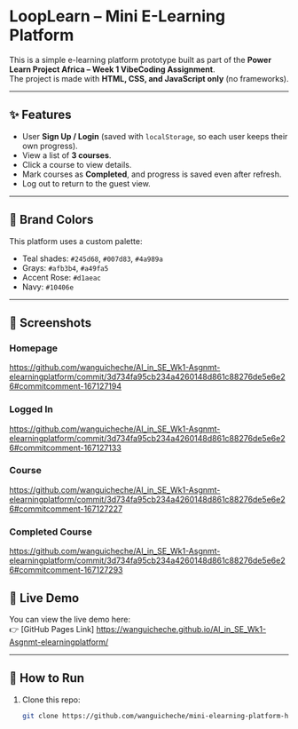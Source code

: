 # LoopLearn – Mini E-Learning Platform

This is a simple e-learning platform prototype built as part of the **Power Learn Project Africa – Week 1 VibeCoding Assignment**.  
The project is made with **HTML, CSS, and JavaScript only** (no frameworks).  

---

## ✨ Features
- User **Sign Up / Login** (saved with `localStorage`, so each user keeps their own progress).
- View a list of **3 courses**.
- Click a course to view details.
- Mark courses as **Completed**, and progress is saved even after refresh.
- Log out to return to the guest view.

---

## 🎨 Brand Colors
This platform uses a custom palette:

- Teal shades: `#245d68`, `#007d83`, `#4a989a`  
- Grays: `#afb3b4`, `#a49fa5`  
- Accent Rose: `#d1aeac`  
- Navy: `#10406e`  

---

## 📸 Screenshots
### Homepage
https://github.com/wanguicheche/AI_in_SE_Wk1-Asgnmt-elearningplatform/commit/3d734fa95cb234a4260148d861c88276de5e6e26#commitcomment-167127194

### Logged In
https://github.com/wanguicheche/AI_in_SE_Wk1-Asgnmt-elearningplatform/commit/3d734fa95cb234a4260148d861c88276de5e6e26#commitcomment-167127133

### Course
https://github.com/wanguicheche/AI_in_SE_Wk1-Asgnmt-elearningplatform/commit/3d734fa95cb234a4260148d861c88276de5e6e26#commitcomment-167127227


### Completed Course
https://github.com/wanguicheche/AI_in_SE_Wk1-Asgnmt-elearningplatform/commit/3d734fa95cb234a4260148d861c88276de5e6e26#commitcomment-167127293


## 🚀 Live Demo
You can view the live demo here:  
👉 [GitHub Pages Link]
https://wanguicheche.github.io/AI_in_SE_Wk1-Asgnmt-elearningplatform/


---

## 📂 How to Run
1. Clone this repo:
   ```bash
   git clone https://github.com/wanguicheche/mini-elearning-platform-html.git
